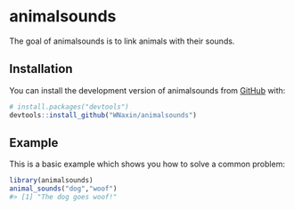 
<!-- README.md is generated from README.Rmd. Please edit that file -->

# animalsounds

<!-- badges: start -->
<!-- badges: end -->

The goal of animalsounds is to link animals with their sounds.

## Installation

You can install the development version of animalsounds from
[GitHub](https://github.com/) with:

``` r
# install.packages("devtools")
devtools::install_github("WNaxin/animalsounds")
```

## Example

This is a basic example which shows you how to solve a common problem:

``` r
library(animalsounds)
animal_sounds("dog","woof")
#> [1] "The dog goes woof!"
```
